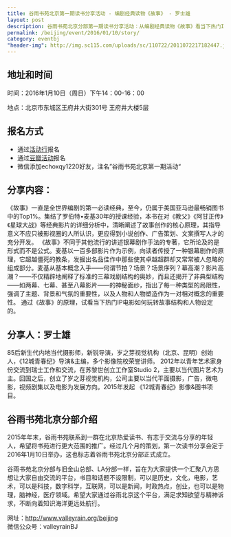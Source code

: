 ```yaml
---
title: 谷雨书苑北京第一期读书分享活动 - 编剧经典读物《故事》 - 罗士雄
layout: post
description: 谷雨书苑北京分部第一期读书分享活动：从编剧经典读物《故事》看当下热门IP电影的故事结构与人物设定
permalink: /beijing/event/2016/01/10/story/
category: eventbj 
"header-img": http://img.sc115.com/uploads/sc/110722/2011072217182447.jpg"
---
```



## 地址和时间

时间：2016年1月10日（周日）下午14：00-16：00

地点：北京市东城区王府井大街301号 王府井大楼5层

## 报名方式

- 通过[活动行](http://www.huodongxing.com/event/6316074450299)报名
- 通过[豆瓣活动](http://www.douban.com/event/26080366/)报名
- 微信添加echoxqy1220好友，注名”谷雨书苑北京第一期活动“

## 分享内容：

《故事》一直是全世界编剧的第一必读经典，至今，仍属于美国亚马逊最畅销图书中的Top1%。集结了罗伯特•麦基30年的授课经验，本书在对《教父》《阿甘正传》《星球大战》等经典影片的详细分析中，清晰阐述了故事创作的核心原理，其指导意义不应只被影视圈的人所认识，更应得到小说创作、广告策划、文案撰写人才的充分开发。
《故事》不同于其他流行的讲述银幕剧作手法的专著，它所论及的是形式而不是公式。麦基以一百多部影片作为示例，向读者传授了一种银幕剧作的原理，它超越僵死的教条，发掘出名品佳作中那些使其卓越超群却又常常被人忽略的组成部分。麦基从基本概念入手——何谓节拍？场景？场景序列？幕高潮？影片高潮？——不仅精辟地阐释了标准的三幕戏剧结构的奥妙，而且还揭开了非典型结构——如两幕、七幕、甚至八幕影片——的神秘面纱，指出了每一种类型的局限性，强调了主题、背景和气氛的重要性，以及人物和人物塑造作为一对相对概念的重要性。
通过《故事》的原理，试看当下热门IP电影如何玩转故事结构和人物设定的。

## 分享人：罗士雄

85后新生代内地当代摄影师，新锐导演，岁之芽视觉机构（北京、昆明）创始人，《12城青春纪》导演&主编，多个影像院校荣誉讲师。
2012年以青年艺术家身份交流到瑞士工作和交流，在苏黎世创立工作室Studio 2，主要以当代图片艺术为主。回国之后，创立了岁之芽视觉机构，公司主要以当代平面摄影，广告，微电影，视频剧集以及电影为发展方向。2015年发起 《12城青春纪》影像&图书项目。


## 谷雨书苑北京分部介绍
2015年年末，谷雨书苑联系到一群在北京热爱读书、有志于交流与分享的年轻人，希望将书苑进行更大范围的推广。经过几个月的策划，第一次读书分享会定于2016年1月10日举办，这也标志着谷雨书苑北京分部正式成立。

谷雨书苑北京分部与旧金山总部、LA分部一样，旨在为大家提供一个汇聚八方思想让大家自由交流的平台，书目和话题不设限制，可以是历史，文化，电影，艺术，可以是科技，数字科学，互联网，可以是新闻，时政热点，创业，也可以是物理，脑神经，医疗领域。希望大家通过谷雨北京这个平台，满足求知欲望与精神诉求，不断向着知识海洋更远处航行。

网址：<http://www.valleyrain.org/beijing>  
微信公众号：valleyrainBJ



